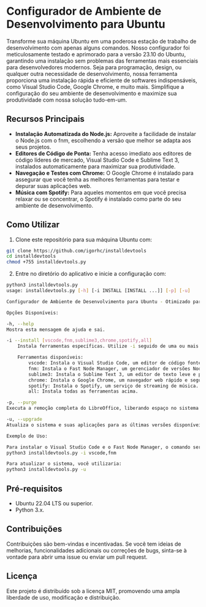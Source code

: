 # Configurador de Ambiente de Desenvolvimento para Ubuntu

Transforme sua máquina Ubuntu em uma poderosa estação de trabalho de desenvolvimento com apenas alguns comandos. Nosso configurador foi meticulosamente testado e aprimorado para a versão 23.10 do Ubuntu, garantindo uma instalação sem problemas das ferramentas mais essenciais para desenvolvedores modernos. Seja para programação, design, ou qualquer outra necessidade de desenvolvimento, nossa ferramenta proporciona uma instalação rápida e eficiente de softwares indispensáveis, como Visual Studio Code, Google Chrome, e muito mais. Simplifique a configuração do seu ambiente de desenvolvimento e maximize sua produtividade com nossa solução tudo-em-um.

## Recursos Principais

- **Instalação Automatizada do Node.js:** Aproveite a facilidade de instalar o Node.js com o fnm, escolhendo a versão que melhor se adapta aos seus projetos.
- **Editores de Código de Ponta:** Tenha acesso imediato aos editores de código líderes de mercado, Visual Studio Code e Sublime Text 3, instalados automaticamente para maximizar sua produtividade.
- **Navegação e Testes com Chrome:** O Google Chrome é instalado para assegurar que você tenha as melhores ferramentas para testar e depurar suas aplicações web.
- **Música com Spotify:** Para aqueles momentos em que você precisa relaxar ou se concentrar, o Spotify é instalado como parte do seu ambiente de desenvolvimento.

## Como Utilizar

1. Clone este repositório para sua máquina Ubuntu com:

```sh
git clone https://github.com/igorhc/installdevtools
cd installdevtools
chmod +755 installdevtools.py
```

2. Entre no diretório do aplicativo e inicie a configuração com:

```sh
python3 installdevtools.py
usage: installdevtools.py [-h] [-i INSTALL [INSTALL ...]] [-p] [-u]

Configurador de Ambiente de Desenvolvimento para Ubuntu - Otimizado para Ubuntu 23.10

Opções Disponíveis:

-h, --help
Mostra esta mensagem de ajuda e sai.

-i --install [vscode,fnm,sublime3,chrome,spotify,all]
    Instala ferramentas específicas. Utilize -i seguido de uma ou mais ferramentas, separadas por vírgulas sem espaços. Exemplo: -i vscode,fnm para instalar o Visual Studio Code e o Fast Node Manager.

    Ferramentas disponíveis:
        vscode: Instala o Visual Studio Code, um editor de código fonte com suporte extensivo para desenvolvimento.
        fnm: Instala o Fast Node Manager, um gerenciador de versões Node.js.
        sublime3: Instala o Sublime Text 3, um editor de texto leve e poderoso.
        chrome: Instala o Google Chrome, um navegador web rápido e seguro.
        spotify: Instala o Spotify, um serviço de streaming de música.
        all: Instala todas as ferramentas acima.

-p, --purge
Executa a remoção completa do LibreOffice, liberando espaço no sistema.

-u, --upgrade
Atualiza o sistema e suas aplicações para as últimas versões disponíveis.

Exemplo de Uso:

Para instalar o Visual Studio Code e o Fast Node Manager, o comando seria:
python3 installdevtools.py -i vscode,fnm

Para atualizar o sistema, você utilizaria:
python3 installdevtools.py -u
```

## Pré-requisitos

- Ubuntu 22.04 LTS ou superior.
- Python 3.x.

## Contribuições

Contribuições são bem-vindas e incentivadas. Se você tem ideias de melhorias, funcionalidades adicionais ou correções de bugs, sinta-se à vontade para abrir uma issue ou enviar um pull request.

## Licença

Este projeto é distribuído sob a licença MIT, promovendo uma ampla liberdade de uso, modificação e distribuição.
